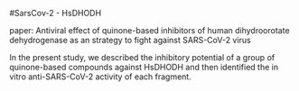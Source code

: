 #SarsCov-2 - HsDHODH

paper: Antiviral effect of quinone-based inhibitors of human dihydroorotate dehydrogenase as an strategy to fight against SARS-CoV-2 virus

In the present study, we described the inhibitory potential of a group of quinone-based compounds against HsDHODH and then identified the in vitro anti-SARS-CoV-2 activity of each fragment.
